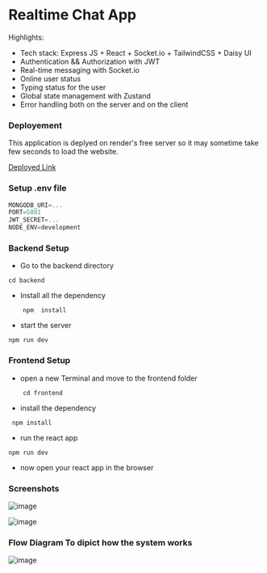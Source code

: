 #  Realtime Chat App 


Highlights:

-   Tech stack: Express JS + React  + Socket.io + TailwindCSS + Daisy UI
-   Authentication && Authorization with JWT
-   Real-time messaging with Socket.io
-   Online user status
-   Typing status for the user
-   Global state management with Zustand
-   Error handling both on the server and on the client
### Deployement
This application is deplyed on render's free server so it may sometime take few seconds to load the website.

 [Deployed Link](https://chat-app-nwly.onrender.com)
### Setup .env file

```js
MONGODB_URI=...
PORT=5001
JWT_SECRET=...
NODE_ENV=development
```

### Backend Setup

* Go to the backend directory
```shell
cd backend
```
* Install all the dependency
```shell
    npm  install
```
* start the server
```
npm run dev
```

### Frontend Setup
* open a new Terminal and move to the frontend folder
```shell
    cd frontend
```
* install the dependency
```
 npm install
```

* run the react app
```
npm run dev
```
* now open your react app in the browser

### Screenshots

![image](./frontend/public/Screenshot%202025-06-26%20at%202.24.51 PM.png)

![image](./frontend/public/Screenshot%202025-06-26%20at%202.26.14 PM.png)

### Flow Diagram To dipict how the system works
![image](./frontend/public/Screenshot%202025-06-26%20at%203.03.04 PM.png)


